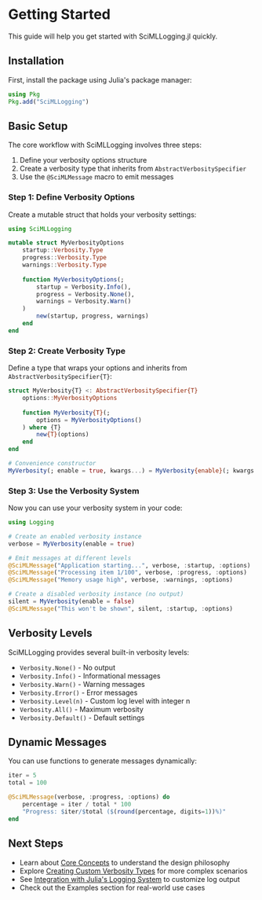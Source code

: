 # Getting Started

This guide will help you get started with SciMLLogging.jl quickly.

## Installation

First, install the package using Julia's package manager:

```julia
using Pkg
Pkg.add("SciMLLogging")
```

## Basic Setup

The core workflow with SciMLLogging involves three steps:

1. Define your verbosity options structure
2. Create a verbosity type that inherits from `AbstractVerbositySpecifier`
3. Use the `@SciMLMessage` macro to emit messages

### Step 1: Define Verbosity Options

Create a mutable struct that holds your verbosity settings:

```julia
using SciMLLogging

mutable struct MyVerbosityOptions
    startup::Verbosity.Type
    progress::Verbosity.Type
    warnings::Verbosity.Type
    
    function MyVerbosityOptions(;
        startup = Verbosity.Info(),
        progress = Verbosity.None(),
        warnings = Verbosity.Warn()
    )
        new(startup, progress, warnings)
    end
end
```

### Step 2: Create Verbosity Type

Define a type that wraps your options and inherits from `AbstractVerbositySpecifier{T}`:

```julia
struct MyVerbosity{T} <: AbstractVerbositySpecifier{T}
    options::MyVerbosityOptions
    
    function MyVerbosity{T}(;
        options = MyVerbosityOptions()
    ) where {T}
        new{T}(options)
    end
end

# Convenience constructor
MyVerbosity(; enable = true, kwargs...) = MyVerbosity{enable}(; kwargs...)
```

### Step 3: Use the Verbosity System

Now you can use your verbosity system in your code:

```julia
using Logging

# Create an enabled verbosity instance
verbose = MyVerbosity(enable = true)

# Emit messages at different levels
@SciMLMessage("Application starting...", verbose, :startup, :options)
@SciMLMessage("Processing item 1/100", verbose, :progress, :options)
@SciMLMessage("Memory usage high", verbose, :warnings, :options)

# Create a disabled verbosity instance (no output)
silent = MyVerbosity(enable = false)
@SciMLMessage("This won't be shown", silent, :startup, :options)
```

## Verbosity Levels

SciMLLogging provides several built-in verbosity levels:

- `Verbosity.None()` - No output
- `Verbosity.Info()` - Informational messages
- `Verbosity.Warn()` - Warning messages  
- `Verbosity.Error()` - Error messages
- `Verbosity.Level(n)` - Custom log level with integer n
- `Verbosity.All()` - Maximum verbosity
- `Verbosity.Default()` - Default settings

## Dynamic Messages

You can use functions to generate messages dynamically:

```julia
iter = 5
total = 100

@SciMLMessage(verbose, :progress, :options) do
    percentage = iter / total * 100
    "Progress: $iter/$total ($(round(percentage, digits=1))%)"
end
```

## Next Steps

- Learn about [Core Concepts](core_concepts.md) to understand the design philosophy
- Explore [Creating Custom Verbosity Types](usage/custom_types.md) for more complex scenarios
- See [Integration with Julia's Logging System](usage/logging_integration.md) to customize log output
- Check out the Examples section for real-world use cases